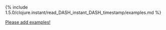 {% include 1.5.0/clojure.instant/read_DASH_instant_DASH_timestamp/examples.md %}

[Please add examples!](https://github.com/arrdem/grimoire/edit/master/_includes/1.6.0/clojure.instant/read_DASH_instant_DASH_timestamp/examples.md)
